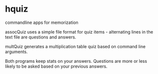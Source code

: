 hquiz
=====

commandline apps for memorization

assocQuiz uses a simple file format for quiz items - alternating lines in the text file are questions and answers.

multQuiz generates a multiplication table quiz based on command line arguments.  

Both programs keep stats on your answers.  Questions are more or less likely to be asked based on your previous answers.  
